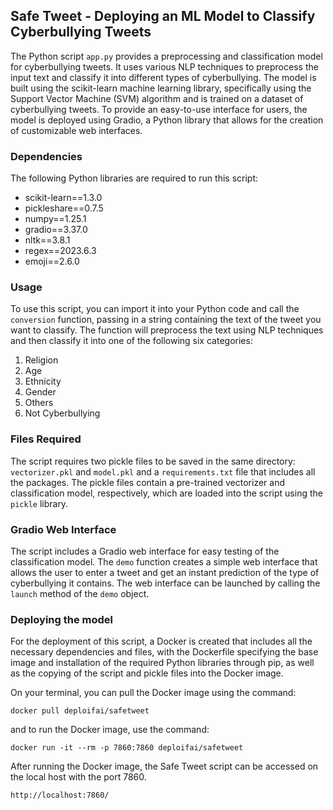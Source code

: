 ## Safe Tweet - Deploying an ML Model to Classify Cyberbullying Tweets

The Python script `app.py` provides a preprocessing and classification model for cyberbullying tweets. It uses various NLP techniques to preprocess the input text and classify it into different types of cyberbullying. The model is built using the scikit-learn machine learning library, specifically using the Support Vector Machine (SVM) algorithm and is trained on a dataset of cyberbullying tweets. To provide an easy-to-use interface for users, the model is deployed using Gradio, a Python library that allows for the creation of customizable web interfaces.


### Dependencies

The following Python libraries are required to run this script:

- scikit-learn==1.3.0
- pickleshare==0.7.5
- numpy==1.25.1
- gradio==3.37.0
- nltk==3.8.1
- regex==2023.6.3
- emoji==2.6.0


### Usage

To use this script, you can import it into your Python code and call the `conversion` function, passing in a string containing the text of the tweet you want to classify. The function will preprocess the text using NLP techniques and then classify it into one of the following six categories:

1. Religion
2. Age
3. Ethnicity
4. Gender
5. Others
6. Not Cyberbullying


### Files Required

The script requires two pickle files to be saved in the same directory: `vectorizer.pkl` and `model.pkl` and a `requirements.txt` file that includes all the packages. The pickle files contain a pre-trained vectorizer and classification model, respectively, which are loaded into the script using the `pickle` library. 


### Gradio Web Interface

The script includes a Gradio web interface for easy testing of the classification model. The `demo` function creates a simple web interface that allows the user to enter a tweet and get an instant prediction of the type of cyberbullying it contains. The web interface can be launched by calling the `launch` method of the `demo` object.


### Deploying the model 

For the deployment of this script, a Docker is created that includes all the necessary dependencies and files, with the Dockerfile specifying the base image and installation of the required Python libraries through pip, as well as the copying of the script and pickle files into the Docker image. 

On your terminal, you can pull the Docker image using the command:
```shell
docker pull deploifai/safetweet
```

 and to run the Docker image, use the command:
 ```shell
 docker run -it --rm -p 7860:7860 deploifai/safetweet
 ```
 
 After running the Docker image, the Safe Tweet script can be accessed on the local host with the port 7860.

 ```shell
 http://localhost:7860/
 ```